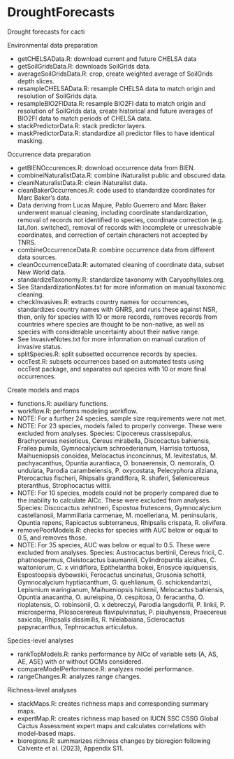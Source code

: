 # DroughtForecasts
Drought forecasts for cacti
 
Environmental data preparation
* getCHELSAData.R: download current and future CHELSA data
* getSoilGridsData.R: downloads SoilGrids data.
* averageSoilGridsData.R: crop, create weighted average of SoilGrids depth slices.
* resampleCHELSAData.R: resample CHELSA data to match origin and resolution of SoilGrids data.
* resampleBIO2FIData.R: resample BIO2FI data to match origin and resolution of SoilGrids data, create historical and future averages of BIO2FI data to match periods of CHELSA data.
* stackPredictorData.R: stack predictor layers.
* maskPredictorData.R: standardize all predictor files to have identical masking.

Occurrence data preparation
* getBIENOccurences.R: download occurrence data from BIEN.
* combineiNaturalistData.R: combine iNaturalist public and obscured data.
* cleaniNaturalistData.R: clean iNaturalist data.
* cleanBakerOccurrences.R: code used to standardize coordinates for Marc Baker’s data.
* Data deriving from Lucas Majure, Pablo Guerrero and Marc Baker underwent manual cleaning, including coordinate standardization, removal of records not identified to species, coordinate correction (e.g. lat./lon. switched), removal of records with incomplete or unresolvable coordinates, and correction of certain characters not accepted by TNRS.
* combineOccurrenceData.R: combine occurrence data from different data sources.
* cleanOccurrenceData.R: automated cleaning of coordinate data, subset New World data.
* standardizeTaxonomy.R: standardize taxonomy with Caryophyllales.org.
* See StandardizationNotes.txt for more information on manual taxonomic cleaning.
* checkInvasives.R: extracts country names for occurrences, standardizes country names with GNRS, and runs these against NSR, then, only for species with 10 or more records, removes records from countries where species are thought to be non-native, as well as species with considerable uncertainty about their native range.
* See InvasiveNotes.txt for more information on manual curation of invasive status.
* splitSpecies.R: split subsetted occurrence records by species.
* occTest.R: subsets occurrences based on automated tests using occTest package, and separates out species with 10 or more final occurrences.

Create models and maps
* functions.R: auxiliary functions.
* workflow.R: performs modeling workflow.
* NOTE: For a further 24 species, sample size requirements were not met.
* NOTE: For 23 species, models failed to properly converge. These were excluded from analyses. Species: Cipocereus crassisepalus, Brachycereus nesioticus, Cereus mirabella, Discocactus bahiensis, Frailea pumila, Gymnocalycium schroederianum, Harrisia tortuosa, Maihueniopsis conoidea, Melocactus inconcinnus, M. levitestatus, M. pachyacanthus, Opuntia aurantiaca, O. bonaerensis, O. nemoralis, O. undulata, Parodia carambeiensis, P. oxycostata, Pelecyphora zilziana, Pterocactus fischeri, Rhipsalis grandiflora, R. shaferi, Selenicereus pteranthus, Strophocactus wittii.
* NOTE: For 10 species, models could not be properly compared due to the inability to calculate AICc. These were excluded from analyses. Species: Discocactus zehntneri, Espostoa frutescens, Gymnocalycium castellanosii, Mammillaria carmenae, M. moelleriana, M. peninsularis, Opuntia repens, Rapicactus subterraneus, Rhipsalis crispata, R. olivifera.
* removePoorModels.R: checks for species with AUC below or equal to 0.5, and removes those.
* NOTE: For 35 species, AUC was below or equal to 0.5. These were excluded from analyses. Species: Austrocactus bertinii, Cereus fricii, C. phatnospermus, Cleistocactus baumannii, Cylindropuntia alcahes, C. waltoniorum, C. x viridiflora, Epithelantha bokei, Eriosyce iquiquensis, Espostoopsis dybowskii, Ferocactus uncinatus, Grusonia schottii, Gymnocalycium hyptiacanthum, G. quehlianum, G. schickendantzii, Lepismium waringianum, Maihueniopsis hickenii, Melocactus bahiensis, Opuntia anacantha, O. aureispina, O. cespitosa, O. feracantha, O. rioplatensis, O. robinsonii, O. x debreczyi, Parodia langsdorfii, P. linkii, P. microsperma, Pilosocerereus flavipulvinatus, P. piauhyensis, Praecereus saxicola, Rhipsalis dissimilis, R. hileiabaiana, Sclerocactus papyracanthus, Tephrocactus articulatus.

Species-level analyses
* rankTopModels.R: ranks performance by AICc of variable sets (A, AS, AE, ASE) with or without GCMs considered.
* compareModelPerformance.R: analyzes model performance.
* rangeChanges.R: analyzes range changes.

Richness-level analyses
* stackMaps.R: creates richness maps and corresponding summary maps.
* expertMap.R: creates richness map based on IUCN SSC CSSG Global Cactus Assessment expert maps and calculates correlations with model-based maps.
* bioregions.R: summarizes richness changes by bioregion following Calvente et al. (2023), Appendix S11.